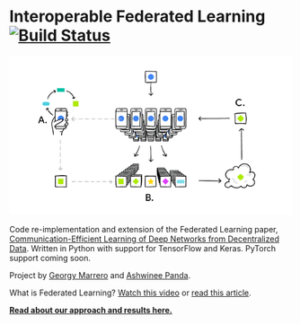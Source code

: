 # Interoperable Federated Learning [![Build Status](https://travis-ci.org/georgymh/decentralized-ml.svg?branch=master)](https://travis-ci.org/georgymh/decentralized-ml)

![Federated Learning](materials/fed_learning.png)

Code re-implementation and extension of the Federated Learning paper, [
Communication-Efficient Learning of Deep Networks from Decentralized Data](https://arxiv.org/pdf/1602.05629.pdf). Written in Python with support for TensorFlow and Keras. PyTorch support coming soon.

Project by [Georgy Marrero](https://github.com/georgymh) and [Ashwinee Panda](https://github.com/kiddyboots216).

What is Federated Learning? [Watch this video](https://www.youtube.com/watch?v=gbRJPa9d-VU) or [read this article](https://ai.googleblog.com/2017/04/federated-learning-collaborative.html).

**[Read about our approach and results here.](materials/paper.pdf)**
